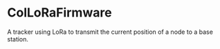 # ColLoRaFirmware
A tracker using LoRa to transmit the current position of a node to a base station. 
